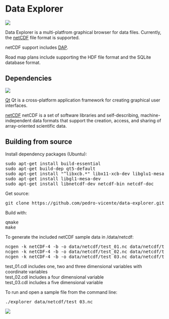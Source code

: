 Data Explorer
====================

<img src="https://cloud.githubusercontent.com/assets/6119070/11098722/66e4ad1c-886c-11e5-9bd2-097b15457102.png">



Data Explorer is a multi-platfrom graphical browser for data files.
Currently, the 
[netCDF](http://www.unidata.ucar.edu/software/netcdf) file format is supported.

netCDF support includes
[DAP](http://opendap.org).

Road map plans include supporting the HDF file format and the SQLite database format. 

Dependencies
------------

<img src="https://cloud.githubusercontent.com/assets/6119070/13334137/231ea0f8-dbd0-11e5-8546-8a409d80aa6d.png">

[Qt](http://www.qt.io/)
Qt is a cross-platform application framework for creating graphical user interfaces.
<br /> 

[netCDF](http://www.unidata.ucar.edu/software/netcdf)
netCDF is a set of software libraries and self-describing, 
machine-independent data formats that support the creation, 
access, and sharing of array-oriented scientific data.
<br /> 

Building from source
------------


Install dependency packages (Ubuntu):
<pre>
sudo apt-get install build-essential
sudo apt-get build-dep qt5-default
sudo apt-get install "^libxcb.*" libx11-xcb-dev libglu1-mesa-dev libxrender-dev libxi-dev
sudo apt-get install libgl1-mesa-dev
sudo apt-get install libnetcdf-dev netcdf-bin netcdf-doc
</pre>

Get source:
<pre>
git clone https://github.com/pedro-vicente/data-explorer.git
</pre>

Build with:
<pre>
qmake
make
</pre>


To generate the included netCDF sample data in /data/netcdf:

<pre>
ncgen -k netCDF-4 -b -o data/netcdf/test_01.nc data/netcdf/test_01.cdl
ncgen -k netCDF-4 -b -o data/netcdf/test_02.nc data/netcdf/test_02.cdl
ncgen -k netCDF-4 -b -o data/netcdf/test_03.nc data/netcdf/test_03.cdl
</pre>

test_01.cdl includes one, two and three dimensional variables with coordinate variables 
<br /> 
test_02.cdl includes a four dimensional variable 
<br /> 
test_03.cdl includes a five dimensional variable
<br /> 

To run and open a sample file from the command line:

<pre>
./explorer data/netcdf/test_03.nc
</pre>

<a target="_blank" href="http://www.space-research.org/">
<img src="https://cloud.githubusercontent.com/assets/6119070/11140582/b01b6454-89a1-11e5-8848-3ddbecf37bf5.png"></a>


